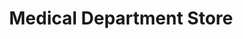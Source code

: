 ---
title: "Medical Department Store"
url: /port-charlotte/medical-department-store/
shop: medical supply
---